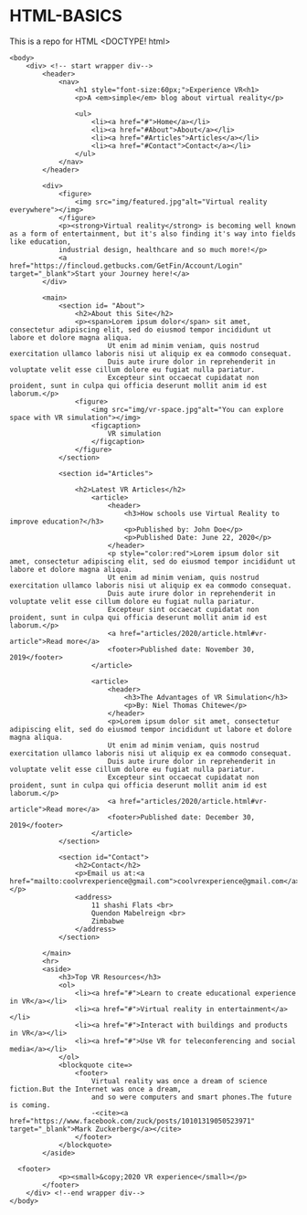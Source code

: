 # HTML-BASICS
This is a repo for HTML
<DOCTYPE! html>
<html lang="en">
	<head>
		<title>VR Experience</title>
	</head>
	
	<body>
		<div> <!-- start wrapper div-->
			<header>
				<nav>
					<h1 style="font-size:60px;">Experience VR<h1>
					<p>A <em>simple</em> blog about virtual reality</p>
					
					<ul>
						<li><a href="#">Home</a></li>
						<li><a href="#About">About</a></li>
						<li><a href="#Articles">Articles</a></li>
						<li><a href="#Contact">Contact</a></li>
					</ul>
				</nav>
			</header>
			
			<div>
				<figure>
					<img src="img/featured.jpg"alt="Virtual reality everywhere"></img>
				</figure>
				<p><strong>Virtual reality</strong> is becoming well known as a form of entertainment, but it's also finding it's way into fields like education, 
				industrial design, healthcare and so much more!</p>
				<a href="https://fincloud.getbucks.com/GetFin/Account/Login" target="_blank">Start your Journey here!</a>
			</div>
			
			<main>
				<section id= "About">
					<h2>About this Site</h2>
					<p><span>Lorem ipsum dolor</span> sit amet, consectetur adipiscing elit, sed do eiusmod tempor incididunt ut labore et dolore magna aliqua. 
							Ut enim ad minim veniam, quis nostrud exercitation ullamco laboris nisi ut aliquip ex ea commodo consequat. 
							Duis aute irure dolor in reprehenderit in voluptate velit esse cillum dolore eu fugiat nulla pariatur. 
							Excepteur sint occaecat cupidatat non proident, sunt in culpa qui officia deserunt mollit anim id est laborum.</p>
					<figure>
						<img src="img/vr-space.jpg"alt="You can explore space with VR simulation"></img>
						<figcaption>
							VR simulation
						</figcaption>
					</figure>
				</section>
				
				<section id="Articles">
					
					<h2>Latest VR Articles</h2>
						<article>
							<header>
								<h3>How schools use Virtual Reality to improve education?</h3>
								<p>Published by: John Doe</p>
								<p>Published Date: June 22, 2020</p>
							</header>	
							<p style="color:red">Lorem ipsum dolor sit amet, consectetur adipiscing elit, sed do eiusmod tempor incididunt ut labore et dolore magna aliqua. 
							Ut enim ad minim veniam, quis nostrud exercitation ullamco laboris nisi ut aliquip ex ea commodo consequat. 
							Duis aute irure dolor in reprehenderit in voluptate velit esse cillum dolore eu fugiat nulla pariatur. 
							Excepteur sint occaecat cupidatat non proident, sunt in culpa qui officia deserunt mollit anim id est laborum.</p>
							<a href="articles/2020/article.html#vr-article">Read more</a>
							<footer>Published date: November 30, 2019</footer>
						</article>
						
						<article>
							<header>
								<h3>The Advantages of VR Simulation</h3>
								<p>By: Niel Thomas Chitewe</p>
							</header>
							<p>Lorem ipsum dolor sit amet, consectetur adipiscing elit, sed do eiusmod tempor incididunt ut labore et dolore magna aliqua. 
							Ut enim ad minim veniam, quis nostrud exercitation ullamco laboris nisi ut aliquip ex ea commodo consequat. 
							Duis aute irure dolor in reprehenderit in voluptate velit esse cillum dolore eu fugiat nulla pariatur. 
							Excepteur sint occaecat cupidatat non proident, sunt in culpa qui officia deserunt mollit anim id est laborum.</p>
							<a href="articles/2020/article.html#vr-article">Read more</a>
							<footer>Published date: December 30, 2019</footer>
						</article>
				</section>
				
				<section id="Contact">
					<h2>Contact</h2>
					<p>Email us at:<a href="mailto:coolvrexperience@gmail.com">coolvrexperience@gmail.com</a></p>
					<address>
						11 shashi Flats <br>
						Quendon Mabelreign <br>
						Zimbabwe
					</address>
				</section>
			
			</main>
			<hr>
			<aside>
				<h3>Top VR Resources</h3>
				<ol>
					<li><a href="#">Learn to create educational experience in VR</a></li>
					<li><a href="#">Virtual reality in entertainment</a></li>
					<li><a href="#">Interact with buildings and products in VR</a></li>
					<li><a href="#">Use VR for teleconferencing and social media</a></li>
				</ol>
				<blockquote cite=>
					<footer>
						Virtual reality was once a dream of science fiction.But the Internet was once a dream, 
						and so were computers and smart phones.The future is coming.
						-<cite><a href="https://www.facebook.com/zuck/posts/10101319050523971" target="_blank">Mark Zuckerberg</a></cite>
					</footer>
				</blockquote>
			</aside>
			
      <footer>
				<p><small>&copy;2020 VR experience</small></p>
			</footer>
		</div> <!--end wrapper div-->
	</body>
</html>
